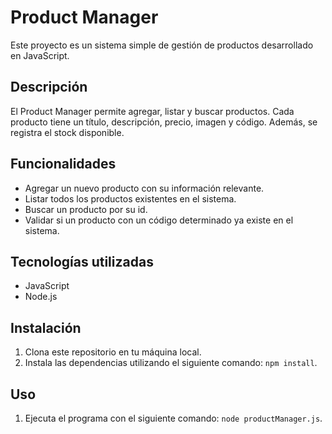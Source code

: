 # Product Manager

Este proyecto es un sistema simple de gestión de productos desarrollado en JavaScript.

## Descripción

El Product Manager permite agregar, listar y buscar productos. Cada producto tiene un título, descripción, precio, imagen y código. Además, se registra el stock disponible.

## Funcionalidades

- Agregar un nuevo producto con su información relevante.
- Listar todos los productos existentes en el sistema.
- Buscar un producto por su id.
- Validar si un producto con un código determinado ya existe en el sistema.

## Tecnologías utilizadas

- JavaScript
- Node.js

## Instalación

1. Clona este repositorio en tu máquina local.
2. Instala las dependencias utilizando el siguiente comando: `npm install`.

## Uso

1. Ejecuta el programa con el siguiente comando: `node productManager.js`.
